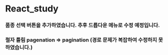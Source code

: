 # React_study

### 품종 선택 버튼을 추가하였습니다. 추후 드롭다운 메뉴로 수정 예정입니다.

### 철자 틀림 pagenation => pagination (경로 문제가 복잡하여 수정하지 못하였습니다.)
